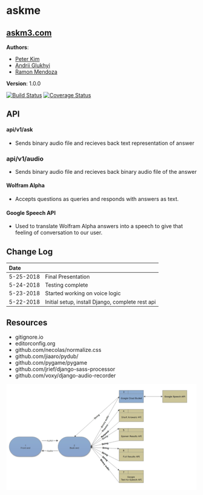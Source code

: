 # askme
## [askm3.com](https://0bfdff96.ngrok.io/)

**Authors**:
- [Peter Kim](https://github.com/seattlechem)
- [Andrii Glukhyi](https://github.com/andriiglukhyi)
- [Ramon Mendoza](https://github.com/brickfaced)

**Version**: 1.0.0

[![Build Status](https://travis-ci.org/seattlechem/askme.svg?branch=master)](https://travis-ci.org/seattlechem/askme) [![Coverage Status](https://coveralls.io/repos/github/seattlechem/askme/badge.svg)](https://coveralls.io/github/seattlechem/askme)

## API
<!-- Provide detailed instructions for your applications usage. This should include any methods or endpoints available to the user/client/developer. Each section should be formatted to provide clear syntax for usage, example calls including input data requirements and options, and example responses or return values. -->

#### api/v1/ask
- Sends binary audio file and recieves back text representation of answer

### api/v1/audio
- Sends binary audio file and recieves back binary audio file of the answer

#### Wolfram Alpha
- Accepts questions as queries and responds with answers as text.
#### Google Speech API
- Used to translate Wolfram Alpha answers into a speech to give that feeling of conversation to our user.

## Change Log
<!-- Use this are to document the iterative changes made to your application as each feature is successfully implemented. Use time stamps. Here's an example:

01-01-2001 4:59pm - Added functionality to add and delete some things.
-->
| Date | |
|:--|:--|
| 5-25-2018 | Final Presentation |
| 5-24-2018 | Testing complete |
| 5-23-2018 | Started working on voice logic |
| 5-22-2018 | Initial setup, install Django, complete rest api |

## Resources
- gitignore.io
- editorconfig.org
- github.com/necolas/normalize.css
- github.com/jiaaro/pydub/
- github.com/pygame/pygame
- github.com/jrief/django-sass-processor
- github.com/voxy/django-audio-recorder

![](assets/data_flow.jpeg)
